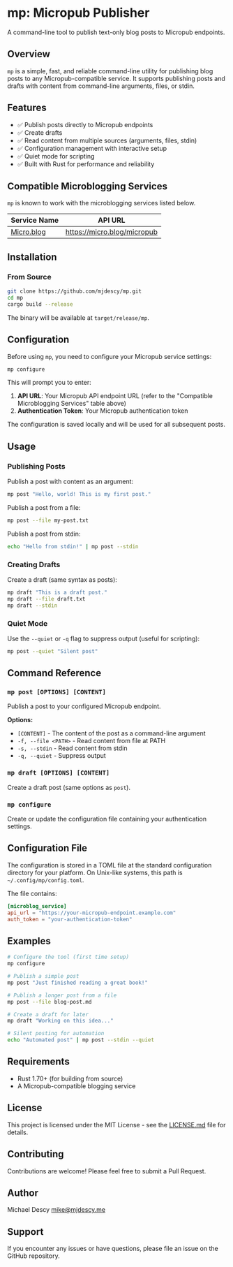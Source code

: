 # mp: Micropub Publisher

A command-line tool to publish text-only blog posts to Micropub endpoints.

## Overview

`mp` is a simple, fast, and reliable command-line utility for publishing blog posts to any Micropub-compatible service. It supports publishing posts and drafts with content from command-line arguments, files, or stdin.

## Features

- ✅ Publish posts directly to Micropub endpoints
- ✅ Create drafts
- ✅ Read content from multiple sources (arguments, files, stdin)
- ✅ Configuration management with interactive setup
- ✅ Quiet mode for scripting
- ✅ Built with Rust for performance and reliability

## Compatible Microblogging Services

`mp` is known to work with the microblogging services listed below.

| Service Name | API URL |
|---------|------------------|
| [Micro.blog](https://micro.blog/) | https://micro.blog/micropub |

## Installation

### From Source

```bash
git clone https://github.com/mjdescy/mp.git
cd mp
cargo build --release
```

The binary will be available at `target/release/mp`.

## Configuration

Before using `mp`, you need to configure your Micropub service settings:

```bash
mp configure
```

This will prompt you to enter:
1. **API URL**: Your Micropub API endpoint URL (refer to the "Compatible Microblogging Services" table above)
2. **Authentication Token**: Your Micropub authentication token

The configuration is saved locally and will be used for all subsequent posts.

## Usage

### Publishing Posts

Publish a post with content as an argument:
```bash
mp post "Hello, world! This is my first post."
```

Publish a post from a file:
```bash
mp post --file my-post.txt
```

Publish a post from stdin:
```bash
echo "Hello from stdin!" | mp post --stdin
```

### Creating Drafts

Create a draft (same syntax as posts):
```bash
mp draft "This is a draft post."
mp draft --file draft.txt
mp draft --stdin
```

### Quiet Mode

Use the `--quiet` or `-q` flag to suppress output (useful for scripting):
```bash
mp post --quiet "Silent post"
```

## Command Reference

### `mp post [OPTIONS] [CONTENT]`

Publish a post to your configured Micropub endpoint.

**Options:**
- `[CONTENT]` - The content of the post as a command-line argument
- `-f, --file <PATH>` - Read content from file at PATH
- `-s, --stdin` - Read content from stdin
- `-q, --quiet` - Suppress output

### `mp draft [OPTIONS] [CONTENT]`

Create a draft post (same options as `post`).

### `mp configure`

Create or update the configuration file containing your authentication settings.

## Configuration File

The configuration is stored in a TOML file at the standard configuration directory for your platform. On Unix-like systems, this path is `~/.config/mp/config.toml`.

The file contains:

```toml
[microblog_service]
api_url = "https://your-micropub-endpoint.example.com"
auth_token = "your-authentication-token"
```

## Examples

```bash
# Configure the tool (first time setup)
mp configure

# Publish a simple post
mp post "Just finished reading a great book!"

# Publish a longer post from a file
mp post --file blog-post.md

# Create a draft for later
mp draft "Working on this idea..."

# Silent posting for automation
echo "Automated post" | mp post --stdin --quiet
```

## Requirements

- Rust 1.70+ (for building from source)
- A Micropub-compatible blogging service

## License

This project is licensed under the MIT License - see the [LICENSE.md](LICENSE.md) file for details.

## Contributing

Contributions are welcome! Please feel free to submit a Pull Request.

## Author

Michael Descy <mike@mjdescy.me>

## Support

If you encounter any issues or have questions, please file an issue on the GitHub repository.
